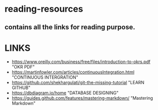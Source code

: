 # reading-resources
## contains all the links for reading purpose.


# LINKS
* https://www.oreilly.com/business/free/files/introduction-to-okrs.pdf "OKR PDF"
* https://martinfowler.com/articles/continuousIntegration.html "CONTINUOUS INTERGRATION"
* https://github.com/shekhargulati/git-the-missing-tutorial "LEARN GITHUB"
* https://dbdiagram.io/home "DATABASE DESIGNING"
* https://guides.github.com/features/mastering-markdown/ "Mastering Markdown"
